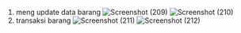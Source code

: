 1. meng update data barang
![Screenshot (209)](https://user-images.githubusercontent.com/97114993/149380008-2e3a3417-79d3-41c9-b35f-c524ed75415c.png)
![Screenshot (210)](https://user-images.githubusercontent.com/97114993/149380031-321dfe1a-3a02-4a2c-a888-1d50a205972d.png)
2. transaksi barang
![Screenshot (211)](https://user-images.githubusercontent.com/97114993/149380047-4c5db68f-d306-4e86-b1b0-ac718882a0ee.png)
![Screenshot (212)](https://user-images.githubusercontent.com/97114993/149380060-1bcee4b7-0511-47fe-9c2e-ad2bfa8a6f29.png)
